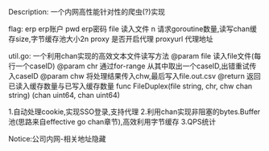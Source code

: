 Description: 一个内网高性能针对性的爬虫(?)实现

flag:
	erp       erp账户
	pwd       erp密码
	file      读入文件
	n         请求goroutine数量,读写chan缓存size,字节缓存池大小2n
	proxy     是否开启代理
	proxyurl  代理地址

util.go: 一个利用chan实现的高效文本文件读写方法
	@param file 读入file文件(每行一个caseID)
	@param chr  通过for-range 从其中取出一个caseID,出错重试传入caseID
	@param chw  将处理结果传入chw,最后写入file.out.csv
	@return 返回已读入缓存数量与已写入缓存数量
	func FileDuplex(file string, chr, chw chan string) (chan uint64, chan uint64)
	
1.自动处理cookie,实现SSO登录,支持代理
2.利用chan实现非阻塞的bytes.Buffer池(思路来自effective go chan章节),高效利用字节缓存
3.QPS统计


Notice:公司内网-相关地址隐藏